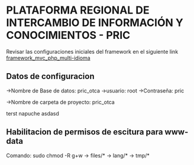 # PLATAFORMA REGIONAL DE INTERCAMBIO DE INFORMACIÓN Y CONOCIMIENTOS - PRIC

Revisar las configuraciones iniciales del framework en el siguiente link [framework_mvc_php_multi-idioma](https://github.com/vicercavi/framework_mvc_php_multi-idioma)

## Datos de configuracion
->Nombre de Base de datos: pric_otca
->usuario: root
->Contraseña: pric

->Nombre de carpeta de proyecto: pric_otca

terst napuche asdasd

## Habilitacion de permisos de escitura para www-data
Comando: sudo chmod -R g+w
-> files/*
-> lang/*
-> tmp/*
